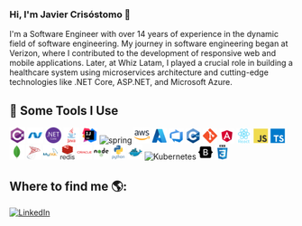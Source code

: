 ### Hi, I'm Javier Crisóstomo 👋
I'm a Software Engineer with over 14 years of experience in the dynamic field of software engineering. My journey in software engineering began at Verizon, where I contributed to the development of responsive web and mobile applications. Later, at Whiz Latam, I played a crucial role in building a healthcare system using microservices architecture and cutting-edge technologies like .NET Core, ASP.NET, and Microsoft Azure.

<h2>🚀 Some Tools I Use</h2>
<p>
<img src="https://raw.githubusercontent.com/devicons/devicon/master/icons/csharp/csharp-original.svg" alt="csharp" width="28" style="padding-right:10;"/>
<img src="https://raw.githubusercontent.com/devicons/devicon/master/icons/dot-net/dot-net-original.svg" alt=".NET" width="28" style="padding-right:10;"/>
<img src="https://raw.githubusercontent.com/devicons/devicon/master/icons/dotnetcore/dotnetcore-original.svg" alt="dotnetcore" width="28" style="padding-right:10;"/>
<img src="https://raw.githubusercontent.com/devicons/devicon/master/icons/java/java-original-wordmark.svg" alt="java" width="28" style="padding-right:10;"/>
<img src="https://raw.githubusercontent.com/devicons/devicon/master/icons/intellij/intellij-original.svg" alt="intellij" width="28" style="padding-right:10;"/>
<img src="https://www.vectorlogo.zone/logos/springio/springio-icon.svg" alt="spring" width="28" style="padding-right:10;"/>
<img src="https://raw.githubusercontent.com/devicons/devicon/master/icons/amazonwebservices/amazonwebservices-original-wordmark.svg" alt="amazonwebservices" width="28" style="padding-right:10;"/>
<img src="https://raw.githubusercontent.com/devicons/devicon/master/icons/azure/azure-original.svg" alt="azure" width="26" style="padding-right:10;"/>
<img src="https://raw.githubusercontent.com/devicons/devicon/master/icons/azuredevops/azuredevops-original.svg" alt="azuredevops" width="26" style="padding-right:10;"/>
<img src="https://raw.githubusercontent.com/devicons/devicon/master/icons/cplusplus/cplusplus-original.svg" alt="cplusplus" width="26" style="padding-right:10;"/>
<img src="https://raw.githubusercontent.com/devicons/devicon/master/icons/git/git-original.svg" alt="git" width="26" style="padding-right:10;"/>
<img src="https://raw.githubusercontent.com/devicons/devicon/master/icons/angular/angular-original.svg" alt="angular" width="26" style="padding-right:10;"/>
<img src="https://raw.githubusercontent.com/devicons/devicon/master/icons/react/react-original-wordmark.svg" alt="react" width="26" style="padding-right:10;"/>
<img src="https://raw.githubusercontent.com/devicons/devicon/master/icons/javascript/javascript-original.svg" alt="javascript" width="26" style="padding-right:10;"/>
<img src="https://raw.githubusercontent.com/devicons/devicon/master/icons/typescript/typescript-original.svg" alt="typescript" width="26" style="padding-right:10;"/>
<img src="https://raw.githubusercontent.com/devicons/devicon/master/icons/mongodb/mongodb-original.svg" alt="mongodb" width="26" style="padding-right:10;"/>
<img src="https://raw.githubusercontent.com/devicons/devicon/master/icons/microsoftsqlserver/microsoftsqlserver-original.svg" alt="microsoftsqlserver" width="26" style="padding-right:10;"/>
<img src="https://raw.githubusercontent.com/devicons/devicon/master/icons/mysql/mysql-original-wordmark.svg" alt="mysql" width="26" style="padding-right:10;"/>
<img src="https://raw.githubusercontent.com/devicons/devicon/master/icons/redis/redis-original-wordmark.svg" alt="redis" width="26" style="padding-right:10;"/>
<img src="https://raw.githubusercontent.com/devicons/devicon/master/icons/oracle/oracle-original.svg" alt="oracle" width="26" style="padding-right:10;"/>
<img src="https://raw.githubusercontent.com/devicons/devicon/master/icons/nodejs/nodejs-original-wordmark.svg" alt="nodejs" width="26" style="padding-right:10;"/>
<img src="https://raw.githubusercontent.com/devicons/devicon/master/icons/python/python-original-wordmark.svg" alt="python" width="26" style="padding-right:10;"/>
<img src="https://raw.githubusercontent.com/devicons/devicon/master/icons/docker/docker-original.svg" alt="Docker" width="26" style="padding-right:10;"/>
<img src="https://www.vectorlogo.zone/logos/kubernetes/kubernetes-icon.svg" alt="Kubernetes" width="26" style="padding-right:10;"/>
<img src="https://raw.githubusercontent.com/devicons/devicon/master/icons/bootstrap/bootstrap-plain.svg" alt="bootstrap" width="26" style="padding-right:10;"/>
<img src="https://raw.githubusercontent.com/devicons/devicon/master/icons/css3/css3-original-wordmark.svg" alt="css3" width="26" style="padding-right:10;"/>
</p>

<h2>Where to find me 🌎:</h2>
<a href="https://www.linkedin.com/in/jcrisostomo/" target="_blank"><img alt="LinkedIn" src="https://img.shields.io/badge/linkedin-%230077B5.svg?&style=for-the-badge&logo=linkedin&logoColor=white" /></a>

<!--
**JavierCrisostomo/JavierCrisostomo** is a ✨ _special_ ✨ repository because its `README.md` (this file) appears on your GitHub profile.

Here are some ideas to get you started:

- 🔭 I’m currently working on ...
- 🌱 I’m currently learning ...
- 👯 I’m looking to collaborate on ...
- 🤔 I’m looking for help with ...
- 💬 Ask me about ...
- 📫 How to reach me: ...
- 😄 Pronouns: ...
- ⚡ Fun fact: ...
-->
